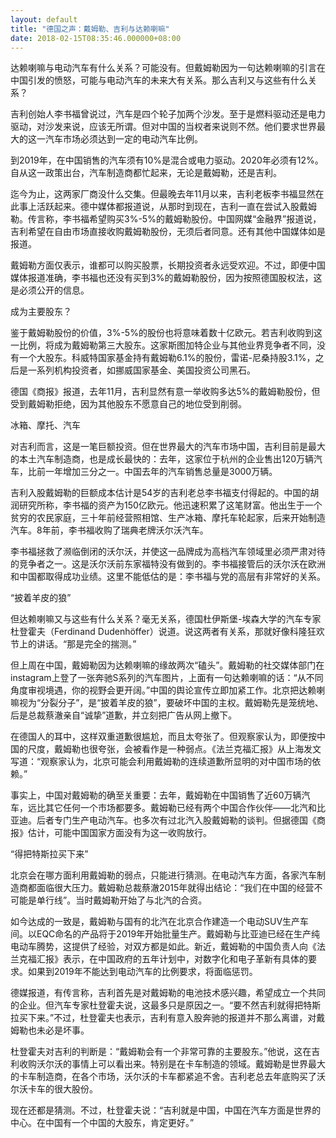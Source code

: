```yaml
---
layout: default
title: "德国之声：戴姆勒、吉利与达赖喇嘛"
date: 2018-02-15T08:35:46.000000+08:00
---
```


达赖喇嘛与电动汽车有什么关系？可能没有。但戴姆勒因为一句达赖喇嘛的引言在中国引发的愤怒，可能与电动汽车的未来大有关系。那么吉利又与这些有什么关系？

吉利创始人李书福曾说过，汽车是四个轮子加两个沙发。至于是燃料驱动还是电力驱动，对沙发来说，应该无所谓。但对中国的当权者来说则不然。他们要求世界最大的这一汽车市场必须达到一定的电动汽车比例。

到2019年，在中国销售的汽车须有10%是混合或电力驱动。2020年必须有12%。自从这一政策出台，汽车制造商都忙起来，无论是戴姆勒，还是吉利。

迄今为止，这两家厂商没什么交集。但最晚去年11月以来，吉利老板李书福显然在此事上活跃起来。德中媒体都报道说，从那时到现在，吉利一直在尝试入股戴姆勒。传言称，李书福希望购买3%-5%的戴姆勒股份。中国网媒“金融界”报道说，吉利希望在自由市场直接收购戴姆勒股份，无须后者同意。还有其他中国媒体如是报道。

戴姆勒方面仅表示，谁都可以购买股票，长期投资者永远受欢迎。不过，即便中国媒体报道准确，李书福也还没有买到3%的戴姆勒股份，因为按照德国股权法，这是必须公开的信息。

成为主要股东？

鉴于戴姆勒股份的价值，3%-5%的股份也将意味着数十亿欧元。若吉利收购到这一比例，将成为戴姆勒第三大股东。这家斯图加特企业与其他业界竞争者不同，没有一个大股东。科威特国家基金持有戴姆勒6.1%的股份，雷诺-尼桑持股3.1%，之后是一系列机构投资者，如挪威国家基金、美国投资公司黑石。

德国《商报》报道，去年11月，吉利显然有意一举收购多达5%的戴姆勒股份，但受到戴姆勒拒绝，因为其他股东不愿意自己的地位受到削弱。

冰箱、摩托、汽车

对吉利而言，这是一笔巨额投资。但在世界最大的汽车市场中国，吉利目前是最大的本土汽车制造商，也是成长最快的：去年，这家位于杭州的企业售出120万辆汽车，比前一年增加三分之一。中国去年的汽车销售总量是3000万辆。

吉利入股戴姆勒的巨额成本估计是54岁的吉利老总李书福支付得起的。中国的胡润研究所称，李书福的资产为150亿欧元。他迅速积累了这笔财富。他出生于一个贫穷的农民家庭，三十年前经营照相馆、生产冰箱、摩托车轮起家，后来开始制造汽车。8年前，李书福收购了瑞典老牌沃尔沃汽车。

李书福拯救了濒临倒闭的沃尔沃，并使这一品牌成为高档汽车领域里必须严肃对待的竞争者之一。这是沃尔沃前东家福特没有做到的。李书福接管后的沃尔沃在欧洲和中国都取得成功业绩。这里不能低估的是：李书福与党的高层有非常好的关系。

“披着羊皮的狼”

但达赖喇嘛又与这些有什么关系？毫无关系，德国杜伊斯堡-埃森大学的汽车专家杜登霍夫（Ferdinand Dudenhöffer）说道。说这两者有关系，那就好像科隆狂欢节上的讲话。“那是完全的揣测。”

但上周在中国，戴姆勒因为达赖喇嘛的缘故两次“磕头”。戴姆勒的社交媒体部门在instagram上登了一张奔驰S系列的汽车图片，上面有一句达赖喇嘛的话：“从不同角度审视境遇，你的视野会更开阔。”中国的舆论宣传立即加紧工作。北京把达赖喇嘛视为“分裂分子”，是“披着羊皮的狼”，要破坏中国的主权。戴姆勒先是笼统地、后是总裁蔡澈亲自“诚挚”道歉，并立刻把广告从网上撤下。

在德国人的耳中，这样双重道歉很尴尬，而且太夸张了。但观察家认为，即便按中国的尺度，戴姆勒也很夸张，会被看作是一种弱点。《法兰克福汇报》从上海发文写道：“观察家认为，北京可能会利用戴姆勒的连续道歉所显明的对中国市场的依赖。”

事实上，中国对戴姆勒的确至关重要：去年，戴姆勒在中国销售了近60万辆汽车，远比其它任何一个市场都要多。戴姆勒已经有两个中国合作伙伴——北汽和比亚迪。后者专门生产电动汽车。也多次有过北汽入股戴姆勒的谈判。但据德国《商报》估计，可能中国国家方面没有为这一收购放行。

“得把特斯拉买下来”

北京会在哪方面利用戴姆勒的弱点，只能进行猜测。在电动汽车方面，各家汽车制造商都面临很大压力。戴姆勒总裁蔡澈2015年就得出结论：“我们在中国的经营不可能是单行线”。当时戴姆勒开始了与北汽的合资。

如今达成的一致是，戴姆勒与国有的北汽在北京合作建造一个电动SUV生产车间。以EQC命名的产品将于2019年开始批量生产。戴姆勒与比亚迪已经在生产纯电动车腾势，这提供了经验，对双方都是如此。新近，戴姆勒的中国负责人向《法兰克福汇报》表示，在中国政府的五年计划中，对数字化和电子革新有具体的要求。如果到2019年不能达到电动汽车的比例要求，将面临惩罚。

德媒报道，有传言称，吉利首先是对戴姆勒的电池技术感兴趣，希望成立一个共同的企业。但汽车专家杜登霍夫说，这最多只是原因之一。“要不然吉利就得把特斯拉买下来。”不过，杜登霍夫也表示，吉利有意入股奔驰的报道并不那么离谱，对戴姆勒也未必是坏事。

杜登霍夫对吉利的判断是：“戴姆勒会有一个非常可靠的主要股东。”他说，这在吉利收购沃尔沃的事情上可以看出来。特别是在卡车制造的领域。戴姆勒是世界最大的卡车制造商，在各个市场，沃尔沃的卡车都紧追不舍。吉利老总去年底购买了沃尔沃卡车的很大股份。

现在还都是猜测。不过，杜登霍夫说：“吉利就是中国，中国在汽车方面是世界的中心。在中国有一个中国的大股东，肯定更好。”


